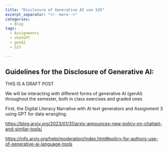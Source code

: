```yaml
---
title: "Disclosure of Generative AI use S25"
excerpt_separator: "<!--more-->"
categories:
  - Blog
tags:
  - Assignments
  - chatGPT
  - genAI
  - S25

---
```


## Guidelines for the Disclosure of Generative AI: 

THIS IS A DRAFT POST

We will be interacting with different forms of generative AI (genAI) throughout the semester, both in class exercises and graded ones

First, the Digital Literacy Narrative with AI text generators and Assignment 3 using GPT for data wrangling. 



https://blog.arxiv.org/2023/01/31/arxiv-announces-new-policy-on-chatgpt-and-similar-tools/


https://info.arxiv.org/help/moderation/index.html#policy-for-authors-use-of-generative-ai-language-tools

